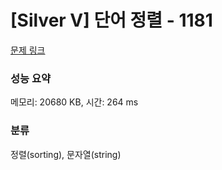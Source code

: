 # [Silver V] 단어 정렬 - 1181 

[문제 링크](https://www.acmicpc.net/problem/1181) 

### 성능 요약

메모리: 20680 KB, 시간: 264 ms

### 분류

정렬(sorting), 문자열(string)

